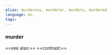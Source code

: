 ```yaml
---
alias: murderous, murderer, murders, murdered
language: en
tags: 
---
```

### murder
==see also:== 
==contrast:== 